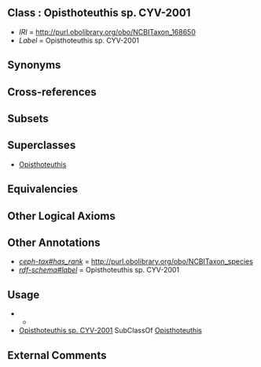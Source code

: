 
## Class : Opisthoteuthis sp. CYV-2001

 * *IRI* = http://purl.obolibrary.org/obo/NCBITaxon_168650
 * *Label* = Opisthoteuthis sp. CYV-2001

## Synonyms


## Cross-references


## Subsets


## Superclasses

 * [Opisthoteuthis](../../NCBITaxon/59/NCBITaxon_102659.md)

## Equivalencies


## Other Logical Axioms


## Other Annotations

 * *[ceph-tax#has_rank](../../ceph-tax#has/nk/ceph-tax#has_rank.md)* = http://purl.obolibrary.org/obo/NCBITaxon_species
 * *[rdf-schema#label](../../el/rdf-schema#label.md)* = Opisthoteuthis sp. CYV-2001

## Usage

 * -
 * [Opisthoteuthis sp. CYV-2001](../../NCBITaxon/50/NCBITaxon_168650.md) SubClassOf [Opisthoteuthis](../../NCBITaxon/59/NCBITaxon_102659.md)

## External Comments

